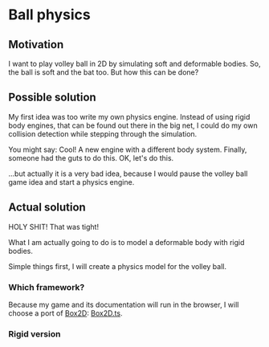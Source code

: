# Ball physics

## Motivation

I want to play volley ball in 2D by simulating soft and deformable bodies. So, the
ball is soft and the bat too. But how this can be done?

## Possible solution

My first idea was too write my own physics engine. Instead of using rigid
body engines, that can be found out there in the big net, I could do my own
collision detection while stepping through the simulation.

You might say: Cool! A new engine with a different body system. Finally, someone
had the guts to do this. OK, let's do this.

...but actually it is a very bad idea, because I would pause the volley ball game
idea and start a physics engine.

## Actual solution

HOLY SHIT! That was tight!

What I am actually going to do is to model a deformable body with rigid bodies.

Simple things first, I will create a physics model for the volley ball.

### Which framework?

Because my game and its documentation will run in the browser, I will choose a
port of [Box2D](http://box2d.org/):
[Box2D.ts](https://github.com/flyover/box2d.ts).

### Rigid version
